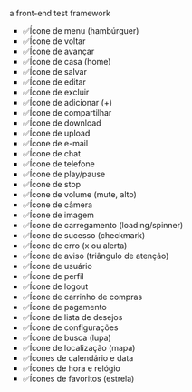 a front-end test framework

<ul style="list-style: square;">
    <li>✅Ícone de menu (hambúrguer)</li>
    <li>✅Ícone de voltar</li>
    <li>✅Ícone de avançar</li>
    <li>✅Ícone de casa (home)</li>
    <li>✅Ícone de salvar</li>
    <li>✅Ícone de editar</li>
    <li>✅Ícone de excluir</li>
    <li>✅Ícone de adicionar (+)</li>
    <li>✅Ícone de compartilhar</li>
    <li>✅Ícone de download</li>
    <li>✅Ícone de upload</li>
    <li>✅Ícone de e-mail</li>
    <li>✅Ícone de chat</li>
    <li>✅Ícone de telefone</li>
    <li>✅Ícone de play/pause</li>
    <li>✅Ícone de stop</li>
    <li>✅Ícone de volume (mute, alto)</li>
    <li>✅Ícone de câmera</li>
    <li>✅Ícone de imagem</li>
    <li>✅Ícone de carregamento (loading/spinner)</li>
    <li>✅Ícone de sucesso (checkmark)</li>
    <li>✅Ícone de erro (x ou alerta)</li>
    <li>✅Ícone de aviso (triângulo de atenção)</li>
    <li>✅Ícone de usuário</li>
    <li>✅Ícone de perfil</li>
    <li>✅Ícone de logout</li>
    <li>✅Ícone de carrinho de compras</li>
    <li>✅Ícone de pagamento</li>
    <li>✅Ícone de lista de desejos</li>
    <li>✅Ícone de configurações</li>
    <li>✅Ícone de busca (lupa)</li>
    <li>✅Ícone de localização (mapa)</li>
    <li>✅Ícones de calendário e data</li>
    <li>✅Ícones de hora e relógio</li>
    <li>✅Ícones de favoritos (estrela)</li>
</ul>